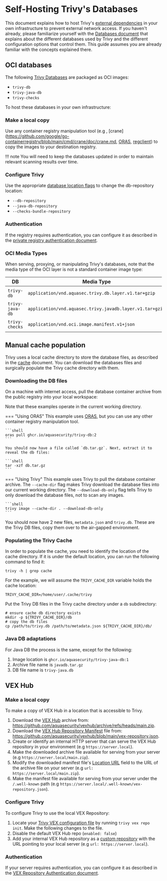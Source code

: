 # Self-Hosting Trivy's Databases

This document explains how to host Trivy's [external dependencies](./air-gap.md) in your own infrastructure to prevent external network access. If you haven't already, please familiarize yourself with the [Databases document](../configuration/db.md) that explains about the different databases used by Trivy and the different configuration options that control them. This guide assumes you are already familiar with the concepts explained there.

## OCI databases

The following [Trivy Databases](../configuration/db.md) are packaged as OCI images:

- `trivy-db`
- `trivy-java-db`
- `trivy-checks`

To host these databases in your own infrastructure:

### Make a local copy

Use any container registry manipulation tool (e.g , [crane](https://github.com/google/go-containerregistry/blob/main/cmd/crane/doc/crane.md, [ORAS](https://oras.land), [regclient](https://github.com/regclient/regclient/tree/main)) to copy the images to your destination registry.

!!! note
    You will need to keep the databases updated in order to maintain relevant scanning results over time.

### Configure Trivy

Use the appropriate [database location flags](../configuration/db.md#database-locations) to change the db-repository location:

- `--db-repository`
- `--java-db-repository`
- `--checks-bundle-repository`

### Authentication

If the registry requires authentication, you can configure it as described in the [private registry authentication document](../advanced/private-registries/index.md).

### OCI Media Types

When serving, proxying, or manipulating Trivy's databases, note that the media type of the OCI layer is not a standard container image type:

DB | Media Type | Reference
--- | --- | ---
`trivy-db` | `application/vnd.aquasec.trivy.db.layer.v1.tar+gzip` | <https://github.com/aquasecurity/trivy-db/pkgs/container/trivy-db>
`trivy-java-db` | `application/vnd.aquasec.trivy.javadb.layer.v1.tar+gzip` | https://github.com/aquasecurity/trivy-java-db/pkgs/container/trivy-java-db
`trivy-checks` | `application/vnd.oci.image.manifest.v1+json` | https://github.com/aquasecurity/trivy-checks/pkgs/container/trivy-checks

## Manual cache population

Trivy uses a local cache directory to store the database files, as described in the [cache](../configuration/cache.md) document.
You can download the databases files and surgically populate the Trivy cache directory with them.

### Downloading the DB files

On a machine with internet access, pull the database container archive from the public registry into your local workspace:

Note that these examples operate in the current working directory.

=== "Using ORAS"
    This example uses [ORAS](https://oras.land), but you can use any other container registry manipulation tool.

    ```shell
    oras pull ghcr.io/aquasecurity/trivy-db:2
    ```
    
    You should now have a file called `db.tar.gz`. Next, extract it to reveal the db files:
    
    ```shell
    tar -xzf db.tar.gz
    ```
    

=== "Using Trivy"
    This example uses Trivy to pull the database container archive. The `--cache-dir` flag makes Trivy download the database files into our current working directory. The `--download-db-only` flag tells Trivy to only download the database files, not to scan any images.
    
    ```shell
    trivy image --cache-dir . --download-db-only
    ```

You should now have 2 new files, `metadata.json` and `trivy.db`. These are the Trivy DB files, copy them over to the air-gapped environment.

### Populating the Trivy Cache

In order to populate the cache, you need to identify the location of the cache directory. If it is under the default location, you can run the following command to find it:

```shell
trivy -h | grep cache
```

For the example, we will assume the `TRIVY_CACHE_DIR` variable holds the cache location:

```shell
TRIVY_CACHE_DIR=/home/user/.cache/trivy
```

Put the Trivy DB files in the Trivy cache directory under a `db` subdirectory:

```shell
# ensure cache db directory exists
mkdir -p ${TRIVY_CACHE_DIR}/db
# copy the db files
cp /path/to/trivy.db /path/to/metadata.json ${TRIVY_CACHE_DIR}/db/
```

### Java DB adaptations

For Java DB the process is the same, except for the following:

1. Image location is `ghcr.io/aquasecurity/trivy-java-db:1`
2. Archive file name is `javadb.tar.gz`
3. DB file name is `trivy-java.db`

## VEX Hub

### Make a local copy

To make a copy of VEX Hub in a location that is accessible to Trivy.

1. Download the [VEX Hub](https://github.com/aquasecurity/vexhub) archive from: <https://github.com/aquasecurity/vexhub/archive/refs/heads/main.zip>.
1. Download the [VEX Hub Repository Manifest](https://github.com/aquasecurity/vex-repo-spec#2-repository-manifest) file from: <https://github.com/aquasecurity/vexhub/blob/main/vex-repository.json>.
1. Create or identify an internal HTTP server that can serve the VEX Hub repository in your environment (e.g `https://server.local`).
1. Make the downloaded archive file available for serving from your server (e.g `https://server.local/main.zip`).
1. Modify the downloaded manifest file's [Location URL](https://github.com/aquasecurity/vex-repo-spec?tab=readme-ov-file#locations-subfields) field to the URL of the archive file on your server (e.g `url: https://server.local/main.zip`).
1. Make the manifest file available for serving from your server under the `/.well-known` path  (e.g `https://server.local/.well-known/vex-repository.json`).

### Configure Trivy

To configure Trivy to use the local VEX Repository:

1. Locate your [Trivy VEX configuration file](../supply-chain/vex/repo/#configuration-file) by running `trivy vex repo init`. Make the following changes to the file.
1. Disable the default VEX Hub repo (`enabled: false`)
1. Add your internal VEX Hub repository as a [custom repository](../supply-chain/vex/repo/#custom-repositories) with the URL pointing to your local server (e.g `url: https://server.local`).

### Authentication

If your server requires authentication, you can configure it as described in the [VEX Repository Authentication document](../supply-chain/vex/repo/#authentication).
